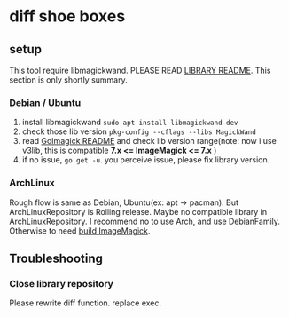 # diff shoe boxes

## setup
This tool require libmagickwand. PLEASE READ [LIBRARY README](https://github.com/gographics/imagick/blob/master/README.md). This section is only shortly summary. 

### Debian / Ubuntu
1. install libmagickwand `sudo apt install libmagickwand-dev`
2. check those lib version `pkg-config --cflags --libs MagickWand`
3. read [GoImagick README](https://github.com/gographics/imagick/blob/master/README.md) and check lib version range(note: now i use v3lib, this is compatible **7.x <= ImageMagick <= 7.x** )
4. if no issue, `go get -u`. you perceive issue, please fix library version.

### ArchLinux
Rough flow is same as Debian, Ubuntu(ex: apt -> pacman). But ArchLinuxRepository is Rolling release. Maybe no compatible library in ArchLinuxRepository. I recommend no to use Arch, and use DebianFamily. Otherwise to need [build ImageMagick](https://imagemagick.org/script/install-source.php#unix).

## Troubleshooting
### Close library repository
Please rewrite diff function. replace exec. 
